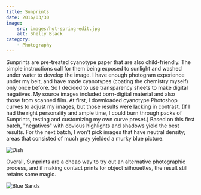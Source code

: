 ```yaml
---
title: Sunprints
date: 2016/03/30
image:
    src: images/hot-spring-edit.jpg
    alt: Shelly Black
category:
    - Photography
---
```


Sunprints are pre-treated cyanotype paper that are also child-friendly. The simple instructions call for them being exposed to sunlight and washed under water to develop the image. I have enough photogram experience under my belt, and have made cyanotypes (coating the chemistry myself) only once before. So I decided to use transparency sheets to make digital negatives. My source images included born-digital material and also those from scanned film. At first, I downloaded cyanotype Photoshop curves to adjust my images, but those results were lacking in contrast. (If I had the right personality and ample time, I could burn through packs of Sunprints, testing and customizing my own curve preset.) Based on this first batch, "negatives" with obvious highlights and shadows yield the best results. For the next batch, I won't pick images that have neutral density; areas that consisted of much gray yielded a murky blue picture.

![Dish](images/VLA-Shelly-edit.jpg)

Overall, Sunprints are a cheap way to try out an alternative photographic process, and if making contact prints for object silhouettes, the result still retains some magic.

![Blue Sands](images/white-sands-edit.jpg)
